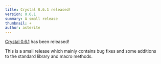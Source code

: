 ```yaml
---
title: Crystal 0.6.1 released!
version: 0.6.1
summary: A small release
thumbnail: +
author: asterite
---
```


[Crystal 0.6.1](https://github.com/crystal-lang/crystal/releases/tag/0.6.1) has been released!

This is a small release which mainly contains bug fixes and some additions to the standard library and macro methods.
